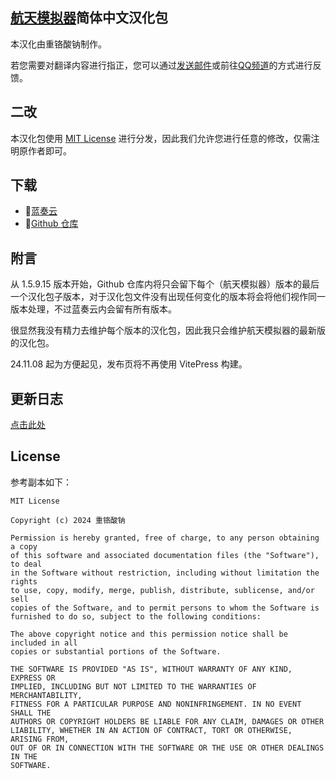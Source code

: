 ## [航天模拟器](https://play.google.com/store/apps/details?id=com.StefMorojna.SpaceflightSimulator)简体中文汉化包

本汉化由重铬酸钠制作。

若您需要对翻译内容进行指正，您可以通过[发送邮件](mailto:sthenight@qq.com)或前往[QQ频道](https://pd.qq.com/s/fmn80df6s)的方式进行反馈。

## 二改

本汉化包使用 [MIT License](#License) 进行分发，因此我们允许您进行任意的修改，仅需注明原作者即可。

## 下载

 * 🔗[蓝奏云](https://thenight.lanzoue.com/b0559q3yd)  
 * 🔗[Github 仓库](https://github.com/sTheNight/Spaceflight-Simulator-CNlang)

## 附言

从 1.5.9.15 版本开始，Github 仓库内将只会留下每个（航天模拟器）版本的最后一个汉化包子版本，对于汉化包文件没有出现任何变化的版本将会将他们视作同一版本处理，不过蓝奏云内会留有所有版本。

很显然我没有精力去维护每个版本的汉化包，因此我只会维护航天模拟器的最新版的汉化包。

24.11.08 起为方便起见，发布页将不再使用 VitePress 构建。

## 更新日志

[点击此处](/changelog)

## License

参考副本如下：

```
MIT License

Copyright (c) 2024 重铬酸钠

Permission is hereby granted, free of charge, to any person obtaining a copy
of this software and associated documentation files (the "Software"), to deal
in the Software without restriction, including without limitation the rights
to use, copy, modify, merge, publish, distribute, sublicense, and/or sell
copies of the Software, and to permit persons to whom the Software is
furnished to do so, subject to the following conditions:

The above copyright notice and this permission notice shall be included in all
copies or substantial portions of the Software.

THE SOFTWARE IS PROVIDED "AS IS", WITHOUT WARRANTY OF ANY KIND, EXPRESS OR
IMPLIED, INCLUDING BUT NOT LIMITED TO THE WARRANTIES OF MERCHANTABILITY,
FITNESS FOR A PARTICULAR PURPOSE AND NONINFRINGEMENT. IN NO EVENT SHALL THE
AUTHORS OR COPYRIGHT HOLDERS BE LIABLE FOR ANY CLAIM, DAMAGES OR OTHER
LIABILITY, WHETHER IN AN ACTION OF CONTRACT, TORT OR OTHERWISE, ARISING FROM,
OUT OF OR IN CONNECTION WITH THE SOFTWARE OR THE USE OR OTHER DEALINGS IN THE
SOFTWARE.
```